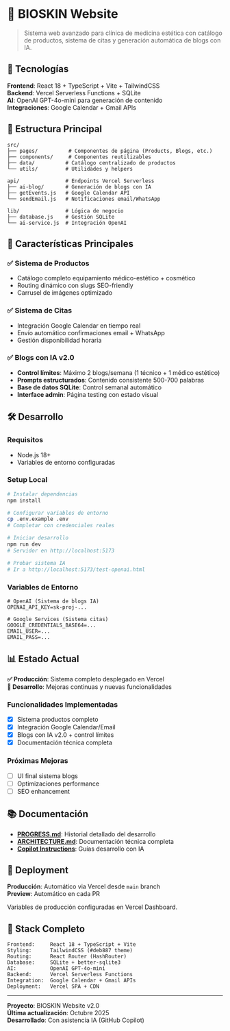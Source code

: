 # 🧴 BIOSKIN Website

> Sistema web avanzado para clínica de medicina estética con catálogo de productos, sistema de citas y generación automática de blogs con IA.

## 🚀 Tecnologías

**Frontend**: React 18 + TypeScript + Vite + TailwindCSS  
**Backend**: Vercel Serverless Functions + SQLite  
**AI**: OpenAI GPT-4o-mini para generación de contenido  
**Integraciones**: Google Calendar + Gmail APIs  

## 📁 Estructura Principal

```
src/
├── pages/          # Componentes de página (Products, Blogs, etc.)
├── components/     # Componentes reutilizables
├── data/          # Catálogo centralizado de productos
└── utils/         # Utilidades y helpers

api/               # Endpoints Vercel Serverless
├── ai-blog/       # Generación de blogs con IA
├── getEvents.js   # Google Calendar API
└── sendEmail.js   # Notificaciones email/WhatsApp

lib/               # Lógica de negocio
├── database.js    # Gestión SQLite
└── ai-service.js  # Integración OpenAI
```

## 🎯 Características Principales

### ✅ Sistema de Productos
- Catálogo completo equipamiento médico-estético + cosmético
- Routing dinámico con slugs SEO-friendly
- Carrusel de imágenes optimizado

### ✅ Sistema de Citas
- Integración Google Calendar en tiempo real
- Envío automático confirmaciones email + WhatsApp
- Gestión disponibilidad horaria

### ✅ Blogs con IA v2.0
- **Control límites**: Máximo 2 blogs/semana (1 técnico + 1 médico estético)
- **Prompts estructurados**: Contenido consistente 500-700 palabras
- **Base de datos SQLite**: Control semanal automático
- **Interface admin**: Página testing con estado visual

## 🛠️ Desarrollo

### Requisitos
- Node.js 18+
- Variables de entorno configuradas

### Setup Local
```bash
# Instalar dependencias
npm install

# Configurar variables de entorno
cp .env.example .env
# Completar con credenciales reales

# Iniciar desarrollo
npm run dev
# Servidor en http://localhost:5173

# Probar sistema IA
# Ir a http://localhost:5173/test-openai.html
```

### Variables de Entorno
```env
# OpenAI (Sistema de blogs IA)
OPENAI_API_KEY=sk-proj-...

# Google Services (Sistema citas)
GOOGLE_CREDENTIALS_BASE64=...
EMAIL_USER=...
EMAIL_PASS=...
```

## 📊 Estado Actual

**✅ Producción**: Sistema completo desplegado en Vercel  
**🔄 Desarrollo**: Mejoras continuas y nuevas funcionalidades  

### Funcionalidades Implementadas
- [x] Sistema productos completo
- [x] Integración Google Calendar/Email
- [x] Blogs con IA v2.0 + control límites
- [x] Documentación técnica completa

### Próximas Mejoras
- [ ] UI final sistema blogs
- [ ] Optimizaciones performance
- [ ] SEO enhancement

## 📚 Documentación

- **[PROGRESS.md](./PROGRESS.md)**: Historial detallado del desarrollo
- **[ARCHITECTURE.md](./ARCHITECTURE.md)**: Documentación técnica completa
- **[Copilot Instructions](./.github/copilot-instructions.md)**: Guías desarrollo con IA

## 🚀 Deployment

**Producción**: Automático via Vercel desde `main` branch  
**Preview**: Automático en cada PR  

Variables de producción configuradas en Vercel Dashboard.

## 🔧 Stack Completo

```
Frontend:     React 18 + TypeScript + Vite
Styling:      TailwindCSS (#deb887 theme)
Routing:      React Router (HashRouter)
Database:     SQLite + better-sqlite3
AI:           OpenAI GPT-4o-mini
Backend:      Vercel Serverless Functions
Integration:  Google Calendar + Gmail APIs
Deployment:   Vercel SPA + CDN
```

---

**Proyecto**: BIOSKIN Website v2.0  
**Última actualización**: Octubre 2025  
**Desarrollado**: Con asistencia IA (GitHub Copilot)